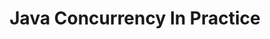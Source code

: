 ---
id: '9780321349606'
title: 'Java Concurrency In Practice'
language: 'en-US'
status: 'Backlog'
coverPath: 'java-concurrency-in-practice'
edition: '1st'
publishDate: '2006-05-01'
authors: ['Brian Goetz']
---